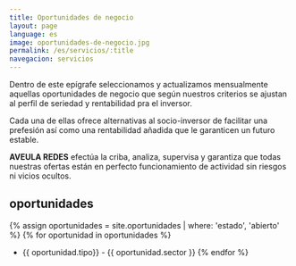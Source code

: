 ```yaml
---
title: Oportunidades de negocio
layout: page
language: es
image: oportunidades-de-negocio.jpg
permalink: /es/servicios/:title
navegacion: servicios
---
```


Dentro de este epígrafe seleccionamos y actualizamos mensualmente aquellas oportunidades de negocio que según nuestros criterios se ajustan al perfil de seriedad y rentabilidad pra el inversor.

Cada una de ellas ofrece alternativas al socio-inversor de facilitar una prefesión así como una rentabilidad añadida que le garanticen un futuro estable.

**AVEULA REDES** efectúa la criba, analiza, supervisa y garantiza que todas nuestras ofertas están en perfecto funcionamiento de actividad sin riesgos ni vicios ocultos.

## oportunidades

{% assign oportunidades = site.oportunidades | where: 'estado', 'abierto' %}
{% for oportunidad in oportunidades %}
  - {{ oportunidad.tipo}} - {{ oportunidad.sector }}
{% endfor %}
